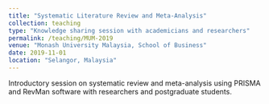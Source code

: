 ```yaml
---
title: "Systematic Literature Review and Meta-Analysis"
collection: teaching
type: "Knowledge sharing session with academicians and researchers"
permalink: /teaching/MUM-2019
venue: "Monash University Malaysia, School of Business"
date: 2019-11-01
location: "Selangor, Malaysia"
---
```


Introductory session on systematic review and meta-analysis using PRISMA and RevMan software with researchers and postgraduate students.
